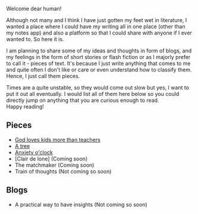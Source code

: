 Welcome dear human! <br>   

Although not many and I think I have just gotten my feet wet in literature, I wanted a place where I could have my writing all in one place (other than my notes app) and also a platform so that I could share with anyone if I ever wanted to. So here it is.

I am planning to share some of my ideas and thoughts in form of blogs, and my feelings in the form of short stories or flash fiction or as I majorly prefer to call it - pieces of text. It's because I just write anything that comes to me and quite often I don't like or care or even understand how to classify them. Hence, I just call them pieces.

Times are a quite unstable, so they would come out slow but yes, I want to put it out all eventually. I would list all of them here below so you could directly jump on anything that you are curious enough to read. <br> 
Happy reading!

## Pieces
 - [God loves kids more than teachers](https://jay22kar.me/thoughts-and-feelings/god-loves-kids-more-than-teachers)
 - [A tree](jay22kar.me/thoughts-and-feelings/a-tree)
 - [Anxiety o'clock](https://jay22kar.me/the-other-jay/anxiety-o-clock)
 - [Clair de lone] (Coming soon) 
 - The matchmaker (Coming soon)
 - Train of thoughts (Not coming so soon)

## Blogs
- A practical way to have insights (Not coming so soon)

